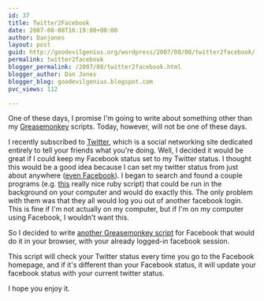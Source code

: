 ```yaml
---
id: 37
title: Twitter2Facebook
date: 2007-08-08T16:19:00+00:00
author: Danjones
layout: post
guid: http://goodevilgenius.org/wordpress/2007/08/08/twitter2facebook/
permalink: twitter2facebook
blogger_permalink: /2007/08/twitter2facebook.html
blogger_author: Dan Jones
blogger_blog: goodevilgenius.blogspot.com
pvc_views: 112

---
```

One of these days, I promise I'm going to write about something other than my [Greasemonkey](http://www.greasespot.net) scripts. Today, however, will not be one of these days.

I recently subscribed to [Twitter](http://twitter.com/), which is a social networking site dedicated entirely to tell your friends what you're doing. Well, I decided it would be great if I could keep my Facebook status set to my Twitter status. I thought this would be a good idea because I can set my twitter status from just about anywhere ([even Facebook](http://apps.facebook.com/twitter)). I began to search and found a couple programs (e.g. [this](http://www.kerrybuckley.com/2007/07/14/updating-facebook-status-from-twitter/) really nice ruby script) that could be run in the background on your computer and would do exactly this. The only problem with them was that they all would log you out of another facebook login. This is fine if I'm not actually on my computer, but if I'm on my computer using Facebook, I wouldn't want this.

So I decided to write [another Greasemonkey script](http://userscripts.org/scripts/show/11277) for Facebook that would do it in your browser, with your already logged-in facebook session.

This script will check your Twitter status every time you go to the Facebook homepage, and if it's different than your Facebook status, it will update your facebook status with your current twitter status.

I hope you enjoy it.
